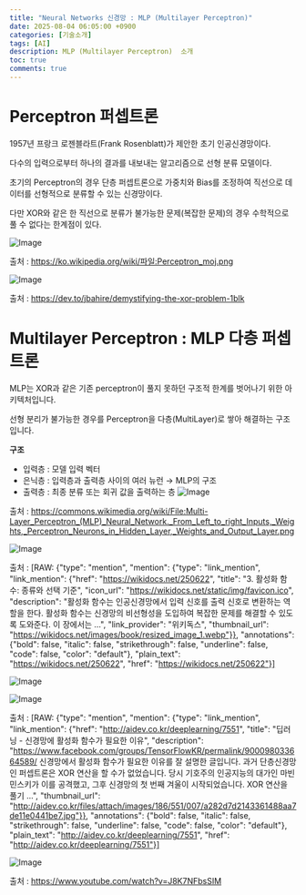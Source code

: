 ```yaml
---
title: "Neural Networks 신경망 : MLP (Multilayer Perceptron)"
date: 2025-08-04 06:05:00 +0900
categories: [기술소개]
tags: [AI]
description: MLP (Multilayer Perceptron)  소개
toc: true
comments: true
---
```


# Perceptron 퍼셉트론

1957년 프랑크 로젠블라트(Frank Rosenblatt)가 제안한 초기 인공신경망이다. 

다수의 입력으로부터 하나의 결과를 내보내는 알고리즘으로 선형 분류 모델이다.

초기의 Perceptron의 경우 단층 퍼셉트론으로 가중치와 Bias를 조정하여 직선으로 데이터를 선형적으로 분류할 수 있는 신경망이다.

다만 XOR와 같은 한 직선으로 분류가 불가능한 문제(복잡한 문제)의 경우 수학적으로 풀 수 없다는 한계점이 있다.  

![Image](https://prod-files-secure.s3.us-west-2.amazonaws.com/e6db513d-ec54-40ff-aa74-2487b0bcfe15/8a23f1f7-7f5b-4dd7-a5c0-2b667ed62360/image.png?X-Amz-Algorithm=AWS4-HMAC-SHA256&X-Amz-Content-Sha256=UNSIGNED-PAYLOAD&X-Amz-Credential=ASIAZI2LB4664PHWE7VL%2F20250805%2Fus-west-2%2Fs3%2Faws4_request&X-Amz-Date=20250805T002720Z&X-Amz-Expires=3600&X-Amz-Security-Token=IQoJb3JpZ2luX2VjEBcaCXVzLXdlc3QtMiJIMEYCIQD9sqiXMZJPKyOlyg6tUolSrASmk6vvfcfUpscB%2BueELwIhALdKgl6YjJNIkjVakHSZ2nbeFwRJzhrKLi0bVMTb4ooIKv8DCFAQABoMNjM3NDIzMTgzODA1IgzbBMDs3gk9vgc66Nsq3ANOBJAuLbBdjHkrzRmsmDiG%2FivJg%2FAHmDjiNk82yWGOYGj7JpebkfrzvERdfEeX%2F5xLSXcl3EpWhqyNqeh%2BI7TRG1bxU60B9cK9RvBh8z3bPdplM88rFxPh2ET9xtAa7e0oF0c3FqRhctFexpQ8kWb0QvYFbNaaFt6A%2BoWhtrfeEDcVcKvd8y8uaHdftGXkoTMU%2FloTw1cRDHrU3yMwzeAG2Yn9B9wxytA4rcwF2%2BBYHG%2Be73bkjPnGXAe%2BjjDqO9ZmfUspBNspoO2j93d7EWG%2BsTVSybe%2Bx2Iz8eGLOPr5fCaS3OoLvuUxUHC8gcWjjLe6e8sKFBD7CaQA2mwRL1PqW3qQcGODTJcND%2BLdwX8Uthojqtt%2FUAiHJExMBM3RTZVKNrPQ3Fu4PokJCEL3WrV6USmQJwxGIvDS%2F9Pa7CD9qPasROEuiVyBKUFOatWUYUSuwESUeQcMDudt56Ad5FQGgR9ofFcao9tEnPni%2FDQN4PwCPtVaIjdhmj4rG6RXFDolwUYM8FhnVhJI1ik4juKYLKcdJrvsR4ty9GGBbbOaHOcNinWRHqnt7beD%2BnlPMikkY7F2ciyIMz%2FbDLMtKhRtKf%2Fdc%2FmC3Ufw1TxWDx%2FnpJYGXquxTEfEtJIaUTDj88TEBjqkAU1lLOPyDY%2BFbarsNG5e3b5fzlgs6AyBm%2FzxLhpnY4OtVsd16Qx%2FLsV1sUIQ%2BPLCXU1lA8dYqMh24yw9KKr7Bg4NH%2B6%2BrtCW5o74Pmg6EbFGvpWz7rXTX9U5Khp1HZB1qjECh5%2Bl076PQJBuL%2FTQkZRP1gaJ6y27mASe0M%2BHPtBelWDmEeoZwqI0YFkkOmjtFjRbaJs235%2BaCdg0R2FonIe8z4DQ&X-Amz-Signature=9bc577377555b8e4f4c698fafab55bc8e9c6fa09d318c0bdc5fec0ad663f6d5f&X-Amz-SignedHeaders=host&x-amz-checksum-mode=ENABLED&x-id=GetObject)

출처 : https://ko.wikipedia.org/wiki/파일:Perceptron_moj.png

![Image](https://prod-files-secure.s3.us-west-2.amazonaws.com/e6db513d-ec54-40ff-aa74-2487b0bcfe15/2ffaeede-35f4-4628-a3c3-e21b9f48544a/image.png?X-Amz-Algorithm=AWS4-HMAC-SHA256&X-Amz-Content-Sha256=UNSIGNED-PAYLOAD&X-Amz-Credential=ASIAZI2LB4664PHWE7VL%2F20250805%2Fus-west-2%2Fs3%2Faws4_request&X-Amz-Date=20250805T002720Z&X-Amz-Expires=3600&X-Amz-Security-Token=IQoJb3JpZ2luX2VjEBcaCXVzLXdlc3QtMiJIMEYCIQD9sqiXMZJPKyOlyg6tUolSrASmk6vvfcfUpscB%2BueELwIhALdKgl6YjJNIkjVakHSZ2nbeFwRJzhrKLi0bVMTb4ooIKv8DCFAQABoMNjM3NDIzMTgzODA1IgzbBMDs3gk9vgc66Nsq3ANOBJAuLbBdjHkrzRmsmDiG%2FivJg%2FAHmDjiNk82yWGOYGj7JpebkfrzvERdfEeX%2F5xLSXcl3EpWhqyNqeh%2BI7TRG1bxU60B9cK9RvBh8z3bPdplM88rFxPh2ET9xtAa7e0oF0c3FqRhctFexpQ8kWb0QvYFbNaaFt6A%2BoWhtrfeEDcVcKvd8y8uaHdftGXkoTMU%2FloTw1cRDHrU3yMwzeAG2Yn9B9wxytA4rcwF2%2BBYHG%2Be73bkjPnGXAe%2BjjDqO9ZmfUspBNspoO2j93d7EWG%2BsTVSybe%2Bx2Iz8eGLOPr5fCaS3OoLvuUxUHC8gcWjjLe6e8sKFBD7CaQA2mwRL1PqW3qQcGODTJcND%2BLdwX8Uthojqtt%2FUAiHJExMBM3RTZVKNrPQ3Fu4PokJCEL3WrV6USmQJwxGIvDS%2F9Pa7CD9qPasROEuiVyBKUFOatWUYUSuwESUeQcMDudt56Ad5FQGgR9ofFcao9tEnPni%2FDQN4PwCPtVaIjdhmj4rG6RXFDolwUYM8FhnVhJI1ik4juKYLKcdJrvsR4ty9GGBbbOaHOcNinWRHqnt7beD%2BnlPMikkY7F2ciyIMz%2FbDLMtKhRtKf%2Fdc%2FmC3Ufw1TxWDx%2FnpJYGXquxTEfEtJIaUTDj88TEBjqkAU1lLOPyDY%2BFbarsNG5e3b5fzlgs6AyBm%2FzxLhpnY4OtVsd16Qx%2FLsV1sUIQ%2BPLCXU1lA8dYqMh24yw9KKr7Bg4NH%2B6%2BrtCW5o74Pmg6EbFGvpWz7rXTX9U5Khp1HZB1qjECh5%2Bl076PQJBuL%2FTQkZRP1gaJ6y27mASe0M%2BHPtBelWDmEeoZwqI0YFkkOmjtFjRbaJs235%2BaCdg0R2FonIe8z4DQ&X-Amz-Signature=d0e37cd466a7d58d52db458dcc03d1df006e86b5276ce1fba020890027b7a5f8&X-Amz-SignedHeaders=host&x-amz-checksum-mode=ENABLED&x-id=GetObject)

출처 : https://dev.to/jbahire/demystifying-the-xor-problem-1blk

# Multilayer Perceptron : MLP 다층 퍼셉트론

MLP는 XOR과 같은 기존 perceptron이 풀지 못하던 구조적 한계를 벗어나기 위한 아키텍처입니다.

선형 분리가 불가능한 경우를 Perceptron을 다층(MultiLayer)로 쌓아 해결하는 구조입니다.

**구조**

- 입력층 : 모델 입력 벡터
- 은닉층 : 입력층과 출력층 사이의 여러 뉴런 → MLP의 구조
- 출력층 : 최종 분류 또는 회귀 값을 출력하는 층
![Image](https://prod-files-secure.s3.us-west-2.amazonaws.com/e6db513d-ec54-40ff-aa74-2487b0bcfe15/580d271f-5f90-449f-be2c-6a1309f0f42a/image.png?X-Amz-Algorithm=AWS4-HMAC-SHA256&X-Amz-Content-Sha256=UNSIGNED-PAYLOAD&X-Amz-Credential=ASIAZI2LB4664PHWE7VL%2F20250805%2Fus-west-2%2Fs3%2Faws4_request&X-Amz-Date=20250805T002720Z&X-Amz-Expires=3600&X-Amz-Security-Token=IQoJb3JpZ2luX2VjEBcaCXVzLXdlc3QtMiJIMEYCIQD9sqiXMZJPKyOlyg6tUolSrASmk6vvfcfUpscB%2BueELwIhALdKgl6YjJNIkjVakHSZ2nbeFwRJzhrKLi0bVMTb4ooIKv8DCFAQABoMNjM3NDIzMTgzODA1IgzbBMDs3gk9vgc66Nsq3ANOBJAuLbBdjHkrzRmsmDiG%2FivJg%2FAHmDjiNk82yWGOYGj7JpebkfrzvERdfEeX%2F5xLSXcl3EpWhqyNqeh%2BI7TRG1bxU60B9cK9RvBh8z3bPdplM88rFxPh2ET9xtAa7e0oF0c3FqRhctFexpQ8kWb0QvYFbNaaFt6A%2BoWhtrfeEDcVcKvd8y8uaHdftGXkoTMU%2FloTw1cRDHrU3yMwzeAG2Yn9B9wxytA4rcwF2%2BBYHG%2Be73bkjPnGXAe%2BjjDqO9ZmfUspBNspoO2j93d7EWG%2BsTVSybe%2Bx2Iz8eGLOPr5fCaS3OoLvuUxUHC8gcWjjLe6e8sKFBD7CaQA2mwRL1PqW3qQcGODTJcND%2BLdwX8Uthojqtt%2FUAiHJExMBM3RTZVKNrPQ3Fu4PokJCEL3WrV6USmQJwxGIvDS%2F9Pa7CD9qPasROEuiVyBKUFOatWUYUSuwESUeQcMDudt56Ad5FQGgR9ofFcao9tEnPni%2FDQN4PwCPtVaIjdhmj4rG6RXFDolwUYM8FhnVhJI1ik4juKYLKcdJrvsR4ty9GGBbbOaHOcNinWRHqnt7beD%2BnlPMikkY7F2ciyIMz%2FbDLMtKhRtKf%2Fdc%2FmC3Ufw1TxWDx%2FnpJYGXquxTEfEtJIaUTDj88TEBjqkAU1lLOPyDY%2BFbarsNG5e3b5fzlgs6AyBm%2FzxLhpnY4OtVsd16Qx%2FLsV1sUIQ%2BPLCXU1lA8dYqMh24yw9KKr7Bg4NH%2B6%2BrtCW5o74Pmg6EbFGvpWz7rXTX9U5Khp1HZB1qjECh5%2Bl076PQJBuL%2FTQkZRP1gaJ6y27mASe0M%2BHPtBelWDmEeoZwqI0YFkkOmjtFjRbaJs235%2BaCdg0R2FonIe8z4DQ&X-Amz-Signature=fe6b6fc36413a61a7e270499122a1185058c4aae06814dcde75505fea48b6a46&X-Amz-SignedHeaders=host&x-amz-checksum-mode=ENABLED&x-id=GetObject)

출처 : https://commons.wikimedia.org/wiki/File:Multi-Layer_Perceptron_(MLP)_Neural_Network._From_Left_to_right_Inputs,_Weights,_Perceptron_Neurons_in_Hidden_Layer,_Weights_and_Output_Layer.png

![Image](https://prod-files-secure.s3.us-west-2.amazonaws.com/e6db513d-ec54-40ff-aa74-2487b0bcfe15/f80928a6-1073-4ca2-a511-72746a9a5cd0/image.png?X-Amz-Algorithm=AWS4-HMAC-SHA256&X-Amz-Content-Sha256=UNSIGNED-PAYLOAD&X-Amz-Credential=ASIAZI2LB4664PHWE7VL%2F20250805%2Fus-west-2%2Fs3%2Faws4_request&X-Amz-Date=20250805T002720Z&X-Amz-Expires=3600&X-Amz-Security-Token=IQoJb3JpZ2luX2VjEBcaCXVzLXdlc3QtMiJIMEYCIQD9sqiXMZJPKyOlyg6tUolSrASmk6vvfcfUpscB%2BueELwIhALdKgl6YjJNIkjVakHSZ2nbeFwRJzhrKLi0bVMTb4ooIKv8DCFAQABoMNjM3NDIzMTgzODA1IgzbBMDs3gk9vgc66Nsq3ANOBJAuLbBdjHkrzRmsmDiG%2FivJg%2FAHmDjiNk82yWGOYGj7JpebkfrzvERdfEeX%2F5xLSXcl3EpWhqyNqeh%2BI7TRG1bxU60B9cK9RvBh8z3bPdplM88rFxPh2ET9xtAa7e0oF0c3FqRhctFexpQ8kWb0QvYFbNaaFt6A%2BoWhtrfeEDcVcKvd8y8uaHdftGXkoTMU%2FloTw1cRDHrU3yMwzeAG2Yn9B9wxytA4rcwF2%2BBYHG%2Be73bkjPnGXAe%2BjjDqO9ZmfUspBNspoO2j93d7EWG%2BsTVSybe%2Bx2Iz8eGLOPr5fCaS3OoLvuUxUHC8gcWjjLe6e8sKFBD7CaQA2mwRL1PqW3qQcGODTJcND%2BLdwX8Uthojqtt%2FUAiHJExMBM3RTZVKNrPQ3Fu4PokJCEL3WrV6USmQJwxGIvDS%2F9Pa7CD9qPasROEuiVyBKUFOatWUYUSuwESUeQcMDudt56Ad5FQGgR9ofFcao9tEnPni%2FDQN4PwCPtVaIjdhmj4rG6RXFDolwUYM8FhnVhJI1ik4juKYLKcdJrvsR4ty9GGBbbOaHOcNinWRHqnt7beD%2BnlPMikkY7F2ciyIMz%2FbDLMtKhRtKf%2Fdc%2FmC3Ufw1TxWDx%2FnpJYGXquxTEfEtJIaUTDj88TEBjqkAU1lLOPyDY%2BFbarsNG5e3b5fzlgs6AyBm%2FzxLhpnY4OtVsd16Qx%2FLsV1sUIQ%2BPLCXU1lA8dYqMh24yw9KKr7Bg4NH%2B6%2BrtCW5o74Pmg6EbFGvpWz7rXTX9U5Khp1HZB1qjECh5%2Bl076PQJBuL%2FTQkZRP1gaJ6y27mASe0M%2BHPtBelWDmEeoZwqI0YFkkOmjtFjRbaJs235%2BaCdg0R2FonIe8z4DQ&X-Amz-Signature=265e2730b4db723c35b7c8aafbc3b0b7c59f91cc7cd46a00f363bdbd2c3fe39d&X-Amz-SignedHeaders=host&x-amz-checksum-mode=ENABLED&x-id=GetObject)

출처 : [RAW: {"type": "mention", "mention": {"type": "link_mention", "link_mention": {"href": "https://wikidocs.net/250622", "title": "3. 활성화 함수: 종류와 선택 기준", "icon_url": "https://wikidocs.net/static/img/favicon.ico", "description": "활성화 함수는 인공신경망에서 입력 신호를 출력 신호로 변환하는 역할을 한다. 활성화 함수는 신경망의 비선형성을 도입하여 복잡한 문제를 해결할 수 있도록 도와준다. 이 장에서는 …", "link_provider": "위키독스", "thumbnail_url": "https://wikidocs.net/images/book/resized_image_1.webp"}}, "annotations": {"bold": false, "italic": false, "strikethrough": false, "underline": false, "code": false, "color": "default"}, "plain_text": "https://wikidocs.net/250622", "href": "https://wikidocs.net/250622"}]

![Image](https://prod-files-secure.s3.us-west-2.amazonaws.com/e6db513d-ec54-40ff-aa74-2487b0bcfe15/2b73a077-f0e3-410a-b669-1c2dc3d39b72/image.png?X-Amz-Algorithm=AWS4-HMAC-SHA256&X-Amz-Content-Sha256=UNSIGNED-PAYLOAD&X-Amz-Credential=ASIAZI2LB4664PHWE7VL%2F20250805%2Fus-west-2%2Fs3%2Faws4_request&X-Amz-Date=20250805T002721Z&X-Amz-Expires=3600&X-Amz-Security-Token=IQoJb3JpZ2luX2VjEBcaCXVzLXdlc3QtMiJIMEYCIQD9sqiXMZJPKyOlyg6tUolSrASmk6vvfcfUpscB%2BueELwIhALdKgl6YjJNIkjVakHSZ2nbeFwRJzhrKLi0bVMTb4ooIKv8DCFAQABoMNjM3NDIzMTgzODA1IgzbBMDs3gk9vgc66Nsq3ANOBJAuLbBdjHkrzRmsmDiG%2FivJg%2FAHmDjiNk82yWGOYGj7JpebkfrzvERdfEeX%2F5xLSXcl3EpWhqyNqeh%2BI7TRG1bxU60B9cK9RvBh8z3bPdplM88rFxPh2ET9xtAa7e0oF0c3FqRhctFexpQ8kWb0QvYFbNaaFt6A%2BoWhtrfeEDcVcKvd8y8uaHdftGXkoTMU%2FloTw1cRDHrU3yMwzeAG2Yn9B9wxytA4rcwF2%2BBYHG%2Be73bkjPnGXAe%2BjjDqO9ZmfUspBNspoO2j93d7EWG%2BsTVSybe%2Bx2Iz8eGLOPr5fCaS3OoLvuUxUHC8gcWjjLe6e8sKFBD7CaQA2mwRL1PqW3qQcGODTJcND%2BLdwX8Uthojqtt%2FUAiHJExMBM3RTZVKNrPQ3Fu4PokJCEL3WrV6USmQJwxGIvDS%2F9Pa7CD9qPasROEuiVyBKUFOatWUYUSuwESUeQcMDudt56Ad5FQGgR9ofFcao9tEnPni%2FDQN4PwCPtVaIjdhmj4rG6RXFDolwUYM8FhnVhJI1ik4juKYLKcdJrvsR4ty9GGBbbOaHOcNinWRHqnt7beD%2BnlPMikkY7F2ciyIMz%2FbDLMtKhRtKf%2Fdc%2FmC3Ufw1TxWDx%2FnpJYGXquxTEfEtJIaUTDj88TEBjqkAU1lLOPyDY%2BFbarsNG5e3b5fzlgs6AyBm%2FzxLhpnY4OtVsd16Qx%2FLsV1sUIQ%2BPLCXU1lA8dYqMh24yw9KKr7Bg4NH%2B6%2BrtCW5o74Pmg6EbFGvpWz7rXTX9U5Khp1HZB1qjECh5%2Bl076PQJBuL%2FTQkZRP1gaJ6y27mASe0M%2BHPtBelWDmEeoZwqI0YFkkOmjtFjRbaJs235%2BaCdg0R2FonIe8z4DQ&X-Amz-Signature=f39b06c17b58ec7ab6a443205016d5f305089954d61e68842923d5c7454a5d6e&X-Amz-SignedHeaders=host&x-amz-checksum-mode=ENABLED&x-id=GetObject)

![Image](https://prod-files-secure.s3.us-west-2.amazonaws.com/e6db513d-ec54-40ff-aa74-2487b0bcfe15/bf377452-8d53-4500-a7b5-8a50569fee19/image.png?X-Amz-Algorithm=AWS4-HMAC-SHA256&X-Amz-Content-Sha256=UNSIGNED-PAYLOAD&X-Amz-Credential=ASIAZI2LB4664PHWE7VL%2F20250805%2Fus-west-2%2Fs3%2Faws4_request&X-Amz-Date=20250805T002721Z&X-Amz-Expires=3600&X-Amz-Security-Token=IQoJb3JpZ2luX2VjEBcaCXVzLXdlc3QtMiJIMEYCIQD9sqiXMZJPKyOlyg6tUolSrASmk6vvfcfUpscB%2BueELwIhALdKgl6YjJNIkjVakHSZ2nbeFwRJzhrKLi0bVMTb4ooIKv8DCFAQABoMNjM3NDIzMTgzODA1IgzbBMDs3gk9vgc66Nsq3ANOBJAuLbBdjHkrzRmsmDiG%2FivJg%2FAHmDjiNk82yWGOYGj7JpebkfrzvERdfEeX%2F5xLSXcl3EpWhqyNqeh%2BI7TRG1bxU60B9cK9RvBh8z3bPdplM88rFxPh2ET9xtAa7e0oF0c3FqRhctFexpQ8kWb0QvYFbNaaFt6A%2BoWhtrfeEDcVcKvd8y8uaHdftGXkoTMU%2FloTw1cRDHrU3yMwzeAG2Yn9B9wxytA4rcwF2%2BBYHG%2Be73bkjPnGXAe%2BjjDqO9ZmfUspBNspoO2j93d7EWG%2BsTVSybe%2Bx2Iz8eGLOPr5fCaS3OoLvuUxUHC8gcWjjLe6e8sKFBD7CaQA2mwRL1PqW3qQcGODTJcND%2BLdwX8Uthojqtt%2FUAiHJExMBM3RTZVKNrPQ3Fu4PokJCEL3WrV6USmQJwxGIvDS%2F9Pa7CD9qPasROEuiVyBKUFOatWUYUSuwESUeQcMDudt56Ad5FQGgR9ofFcao9tEnPni%2FDQN4PwCPtVaIjdhmj4rG6RXFDolwUYM8FhnVhJI1ik4juKYLKcdJrvsR4ty9GGBbbOaHOcNinWRHqnt7beD%2BnlPMikkY7F2ciyIMz%2FbDLMtKhRtKf%2Fdc%2FmC3Ufw1TxWDx%2FnpJYGXquxTEfEtJIaUTDj88TEBjqkAU1lLOPyDY%2BFbarsNG5e3b5fzlgs6AyBm%2FzxLhpnY4OtVsd16Qx%2FLsV1sUIQ%2BPLCXU1lA8dYqMh24yw9KKr7Bg4NH%2B6%2BrtCW5o74Pmg6EbFGvpWz7rXTX9U5Khp1HZB1qjECh5%2Bl076PQJBuL%2FTQkZRP1gaJ6y27mASe0M%2BHPtBelWDmEeoZwqI0YFkkOmjtFjRbaJs235%2BaCdg0R2FonIe8z4DQ&X-Amz-Signature=4e733f8d69ab04a6e3389e3ac52ae115a40a150795ef81b95f03982a518ea4fc&X-Amz-SignedHeaders=host&x-amz-checksum-mode=ENABLED&x-id=GetObject)

출처 : [RAW: {"type": "mention", "mention": {"type": "link_mention", "link_mention": {"href": "http://aidev.co.kr/deeplearning/7551", "title": "딥러닝 - 신경망에 활성화 함수가 필요한 이유", "description": "https://www.facebook.com/groups/TensorFlowKR/permalink/900098033664589/ 신경망에서 활성화 함수가 필요한 이유를 잘 설명한 글입니다. 과거 단층신경망인 퍼셉트론은 XOR 연산을 할 수가 없었습니다. 당시 기호주의 인공지능의 대가인 마빈 민스키가 이를 공격했고, 그후 신경망의 첫 번째 겨울이 시작되었습니다. XOR 연산을 풀기 ...", "thumbnail_url": "http://aidev.co.kr/files/attach/images/186/551/007/a282d7d2143361488aa7de11e0441be7.jpg"}}, "annotations": {"bold": false, "italic": false, "strikethrough": false, "underline": false, "code": false, "color": "default"}, "plain_text": "http://aidev.co.kr/deeplearning/7551", "href": "http://aidev.co.kr/deeplearning/7551"}]

![Image](https://prod-files-secure.s3.us-west-2.amazonaws.com/e6db513d-ec54-40ff-aa74-2487b0bcfe15/3be23704-c3ca-4d01-b7fa-4033a0b32125/image.png?X-Amz-Algorithm=AWS4-HMAC-SHA256&X-Amz-Content-Sha256=UNSIGNED-PAYLOAD&X-Amz-Credential=ASIAZI2LB4664PHWE7VL%2F20250805%2Fus-west-2%2Fs3%2Faws4_request&X-Amz-Date=20250805T002721Z&X-Amz-Expires=3600&X-Amz-Security-Token=IQoJb3JpZ2luX2VjEBcaCXVzLXdlc3QtMiJIMEYCIQD9sqiXMZJPKyOlyg6tUolSrASmk6vvfcfUpscB%2BueELwIhALdKgl6YjJNIkjVakHSZ2nbeFwRJzhrKLi0bVMTb4ooIKv8DCFAQABoMNjM3NDIzMTgzODA1IgzbBMDs3gk9vgc66Nsq3ANOBJAuLbBdjHkrzRmsmDiG%2FivJg%2FAHmDjiNk82yWGOYGj7JpebkfrzvERdfEeX%2F5xLSXcl3EpWhqyNqeh%2BI7TRG1bxU60B9cK9RvBh8z3bPdplM88rFxPh2ET9xtAa7e0oF0c3FqRhctFexpQ8kWb0QvYFbNaaFt6A%2BoWhtrfeEDcVcKvd8y8uaHdftGXkoTMU%2FloTw1cRDHrU3yMwzeAG2Yn9B9wxytA4rcwF2%2BBYHG%2Be73bkjPnGXAe%2BjjDqO9ZmfUspBNspoO2j93d7EWG%2BsTVSybe%2Bx2Iz8eGLOPr5fCaS3OoLvuUxUHC8gcWjjLe6e8sKFBD7CaQA2mwRL1PqW3qQcGODTJcND%2BLdwX8Uthojqtt%2FUAiHJExMBM3RTZVKNrPQ3Fu4PokJCEL3WrV6USmQJwxGIvDS%2F9Pa7CD9qPasROEuiVyBKUFOatWUYUSuwESUeQcMDudt56Ad5FQGgR9ofFcao9tEnPni%2FDQN4PwCPtVaIjdhmj4rG6RXFDolwUYM8FhnVhJI1ik4juKYLKcdJrvsR4ty9GGBbbOaHOcNinWRHqnt7beD%2BnlPMikkY7F2ciyIMz%2FbDLMtKhRtKf%2Fdc%2FmC3Ufw1TxWDx%2FnpJYGXquxTEfEtJIaUTDj88TEBjqkAU1lLOPyDY%2BFbarsNG5e3b5fzlgs6AyBm%2FzxLhpnY4OtVsd16Qx%2FLsV1sUIQ%2BPLCXU1lA8dYqMh24yw9KKr7Bg4NH%2B6%2BrtCW5o74Pmg6EbFGvpWz7rXTX9U5Khp1HZB1qjECh5%2Bl076PQJBuL%2FTQkZRP1gaJ6y27mASe0M%2BHPtBelWDmEeoZwqI0YFkkOmjtFjRbaJs235%2BaCdg0R2FonIe8z4DQ&X-Amz-Signature=d47642e78531d664b768c8590403a0d2cd55bdd2d3afec0588498ef4af23dc42&X-Amz-SignedHeaders=host&x-amz-checksum-mode=ENABLED&x-id=GetObject)

출처 : https://www.youtube.com/watch?v=J8K7NFbsSIM


